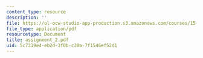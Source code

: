 ```yaml
---
content_type: resource
description: ''
file: https://ol-ocw-studio-app-production.s3.amazonaws.com/courses/15-822-strategic-marketing-measurement-fall-2002/5c7319e4eb2d3f0bc30a7f1546ef52d1_assignment_2.pdf
file_type: application/pdf
resourcetype: Document
title: assignment_2.pdf
uid: 5c7319e4-eb2d-3f0b-c30a-7f1546ef52d1
---
```

